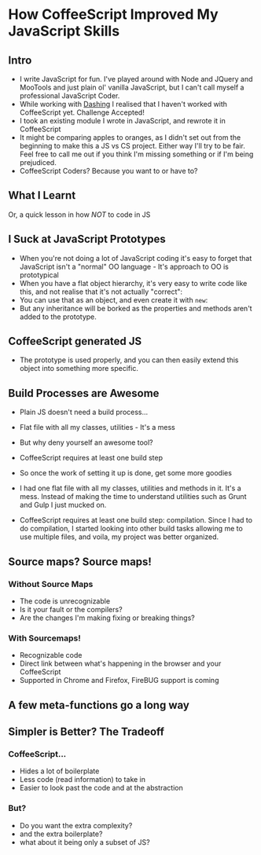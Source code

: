 # How CoffeeScript Improved My JavaScript Skills

## Intro

* I write JavaScript for fun. I've played around with Node and JQuery and MooTools and just plain ol' vanilla JavaScript, but I can't call myself a professional JavaScript Coder.
* While working with [Dashing](https://github.com/shopify/dashing) I realised that I haven't worked with CoffeeScript yet. Challenge Accepted!
* I took an existing module I wrote in JavaScript, and rewrote it in CoffeeScript
* It might be comparing apples to oranges, as I didn't set out from the beginning to make this a JS vs CS project. Either way I'll try to be fair. Feel free to call me out if you think I'm missing something or if I'm being prejudiced.
* CoffeeScript Coders? Because you want to or have to?

## What I Learnt

Or, a quick lesson in how *NOT* to code in JS

## I Suck at JavaScript Prototypes

* When you're not doing a lot of JavaScript coding it's easy to forget that JavaScript isn't a "normal" OO language - It's approach to OO is prototypical
* When you have a flat object hierarchy, it's very easy to write code like this, and not realise that it's not actually "correct":
* You can use that as an object, and even create it with `new`:
* But any inheritance will be borked as the properties and methods aren't added to the prototype.

## CoffeeScript generated JS

* The prototype is used properly, and you can then easily extend this object into something more specific.

## Build Processes are Awesome

* Plain JS doesn't need a build process...
* Flat file with all my classes, utilities - It's a mess
* But why deny yourself an awesome tool?
* CoffeeScript requires at least one build step
* So once the work of setting it up is done, get some more goodies

* I had one flat file with all my classes, utilities and methods in it. It's a mess. Instead of making the time to understand utilities such as Grunt and Gulp I just mucked on.
* CoffeeScript requires at least one build step: compilation. Since I had to do compilation, I started looking into other build tasks allowing me to use multiple files, and voila, my project was better organized.

## Source maps? Source maps!

### Without Source Maps

* The code is unrecognizable
* Is it your fault or the compilers?
* Are the changes I'm making fixing or breaking things?

### With Sourcemaps!

* Recognizable code
* Direct link between what's happening in the browser and your CoffeeScript
* Supported in Chrome and Firefox, FireBUG support is coming

## A few meta-functions go a long way

## Simpler is Better? The Tradeoff

### CoffeeScript...

* Hides a lot of boilerplate
* Less code (read information) to take in
* Easier to look past the code and at the abstraction

### But?

* Do you want the extra complexity?
* and the extra boilerplate?
* what about it being only a subset of JS?
